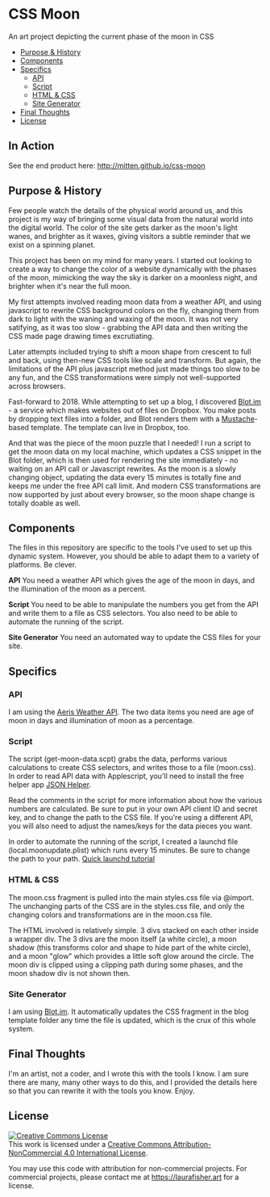 # CSS Moon
An art project depicting the current phase of the moon in CSS

- [Purpose & History](#purpose--history)
- [Components](#components)
- [Specifics](#specifics)
	- [API](#API)
	- [Script](#script)
	- [HTML & CSS](#html--css)
	- [Site Generator](#site-generator)
- [Final Thoughts](#final-thoughts)
- [License](#license)


## In Action
See the end product here: http://mitten.github.io/css-moon


## Purpose & History
Few people watch the details of the physical world around us, and this project is my way of bringing some visual data from the natural world into the digital world. The color of the site gets darker as the moon's light wanes, and brighter as it waxes, giving visitors a subtle reminder that we exist on a spinning planet.

This project has been on my mind for many years. I started out looking to create a way to change the color of a website dynamically with the phases of the moon, mimicking the way the sky is darker on a moonless night, and brighter when it's near the full moon.

My first attempts involved reading moon data from a weather API, and using javascript to rewrite CSS background colors on the fly, changing them from dark to light with the waning and waxing of the moon. It was not very satifying, as it was too slow - grabbing the API data and then writing the CSS made page drawing times excrutiating.

Later attempts included trying to shift a moon shape from crescent to full and back, using then-new CSS tools like scale and transform. But again, the limitations of the API plus javascript method just made things too slow to be any fun, and the CSS transformations were simply not well-supported across browsers.

Fast-forward to 2018. While attempting to set up a blog, I discovered [Blot.im](http://blot.im) - a service which makes websites out of files on Dropbox. You make posts by dropping text files into a folder, and Blot renders them with a [Mustache](http://mustache.github.io/)-based template. The template can live in Dropbox, too. 

And that was the piece of the moon puzzle that I needed! I run a script to get the moon data on my local machine, which updates a CSS snippet in the Blot folder, which is then used for rendering the site immediately - no waiting on an API call or Javascript rewrites. As the moon is a slowly changing object, updating the data every 15 minutes is totally fine and keeps me under the free API call limit. And modern CSS transformations are now supported by just about every browser, so the moon shape change is totally doable as well.


## Components
The files in this repository are specific to the tools I've used to set up this dynamic system. However, you should be able to adapt them to a variety of platforms. Be clever.

**API**
You need a weather API which gives the age of the moon in days, and the illumination of the moon as a percent.

**Script**
You need to be able to manipulate the numbers you get from the API and write them to a file as CSS selectors. You also need to be able to automate the running of the script.

**Site Generator**
You need an automated way to update the CSS files for your site.


## Specifics

### API
I am using the [Aeris Weather API](https://www.aerisweather.com/). The two data items you need are age of moon in days and illumination of moon as a percentage.

### Script
The script (get-moon-data.scpt) grabs the data, performs various calculations to create CSS selectors, and writes those to a file (moon.css). In order to read API data with Applescript, you'll need to install the free helper app [JSON Helper](http://www.mousedown.net/mouseware/JSONHelper.html).

Read the comments in the script for more information about how the various numbers are calculated. Be sure to put in your own API client ID and secret key, and to change the path to the CSS file. If you're using a different API, you will also need to adjust the names/keys for the data pieces you want.

In order to automate the running of the script, I created a launchd file (local.moonupdate.plist) which runs every 15 minutes. Be sure to change the path to your path. [Quick launchd tutorial](https://www.maketecheasier.com/use-launchd-run-scripts-on-schedule-macos/) 

### HTML & CSS
The moon.css fragment is pulled into the main styles.css file via @import. The unchanging parts of the CSS are in the styles.css file, and only the changing colors and transformations are in the moon.css file.

The HTML involved is relatively simple. 3 divs stacked on each other inside a wrapper div. The 3 divs are the moon itself (a white circle), a moon shadow (this transforms color and shape to hide part of the white circle), and a moon "glow" which provides a little soft glow around the circle. The moon div is clipped using a clipping path during some phases, and the moon shadow div is not shown then.

### Site Generator
I am using [Blot.im](http://blot.im). It automatically updates the CSS fragment in the blog template folder any time the file is updated, which is the crux of this whole system.


## Final Thoughts
I'm an artist, not a coder, and I wrote this with the tools I know. I am sure there are many, many other ways to do this, and I provided the details here so that you can rewrite it with the tools you know. Enjoy.


## License
<a rel="license" href="http://creativecommons.org/licenses/by-nc/4.0/"><img alt="Creative Commons License" style="border-width:0" src="https://i.creativecommons.org/l/by-nc/4.0/88x31.png" /></a><br />This work is licensed under a <a rel="license" href="http://creativecommons.org/licenses/by-nc/4.0/">Creative Commons Attribution-NonCommercial 4.0 International License</a>.

You may use this code with attribution for non-commercial projects. For commercial projects, please contact me at https://laurafisher.art for a license. 


